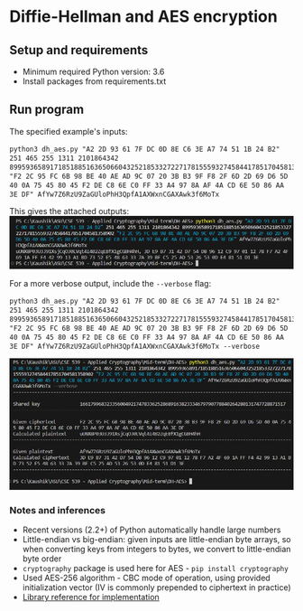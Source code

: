 # Diffie-Hellman and AES encryption

## Setup and requirements

- Minimum required Python version: 3.6
- Install packages from requirements.txt

## Run program

The specified example's inputs:

```shell
python3 dh_aes.py "A2 2D 93 61 7F DC 0D 8E C6 3E A7 74 51 1B 24 B2" 251 465 255 1311 2101864342 8995936589171851885163650660432521853327227178155593274584417851704581358902 "F2 2C 95 FC 6B 98 BE 40 AE AD 9C 07 20 3B B3 9F F8 2F 6D 2D 69 D6 5D 40 0A 75 45 80 45 F2 DE C8 6E C0 FF 33 A4 97 8A AF 4A CD 6E 50 86 AA 3E DF" AfYw7Z6RzU9ZaGUloPhH3QpfA1AXWxnCGAXAwk3f6MoTx
```

This gives the attached outputs:
![Output for above command](dh_aes_output.png "Output for above command")

For a more verbose output, include the `--verbose` flag:

```shell
python3 dh_aes.py "A2 2D 93 61 7F DC 0D 8E C6 3E A7 74 51 1B 24 B2" 251 465 255 1311 2101864342 8995936589171851885163650660432521853327227178155593274584417851704581358902 "F2 2C 95 FC 6B 98 BE 40 AE AD 9C 07 20 3B B3 9F F8 2F 6D 2D 69 D6 5D 40 0A 75 45 80 45 F2 DE C8 6E C0 FF 33 A4 97 8A AF 4A CD 6E 50 86 AA 3E DF" AfYw7Z6RzU9ZaGUloPhH3QpfA1AXWxnCGAXAwk3f6MoTx --verbose
```

![More verbose output](dh_aes_verbose_output.png "Verbose output")

### Notes and inferences

- Recent versions (2.2+) of Python automatically handle large numbers
- Little-endian vs big-endian: given inputs are little-endian byte arrays, so when converting keys from integers to bytes, we convert to little-endian byte order
- `cryptography` package is used here for AES - `pip install cryptography`
- Used AES-256 algorithm - CBC mode of operation, using provided initialization vector (IV is commonly prepended to ciphertext in practice)
- [Library reference for implementation](https://cryptography.io/en/latest/hazmat/primitives/symmetric-encryption/#cryptography.hazmat.primitives.ciphers.Cipher)
